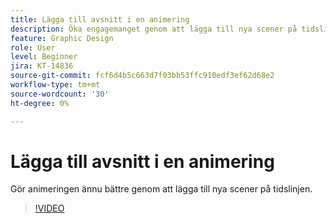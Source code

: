 ```yaml
---
title: Lägga till avsnitt i en animering
description: Öka engagemanget genom att lägga till nya scener på tidslinjen
feature: Graphic Design
role: User
level: Beginner
jira: KT-14836
source-git-commit: fcf6d4b5c663d7f03bb53ffc910edf3ef62d68e2
workflow-type: tm+mt
source-wordcount: '30'
ht-degree: 0%

---
```


# Lägga till avsnitt i en animering

Gör animeringen ännu bättre genom att lägga till nya scener på tidslinjen.

>[!VIDEO](https://video.tv.adobe.com/v/3426982?quality=12&learn=on&hidetitle=true)
